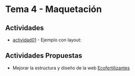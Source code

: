 # Tema 4 - Maquetación

## Actividades

* [actividad01](actividad01) - Ejemplo con layout:

## Actividades Propuestas

* Mejorar la estructura y diseño de la web [Ecofertilizantes](http://www.ecofertilizantes.com/ecofertilizantes/quienes-somos.html)
